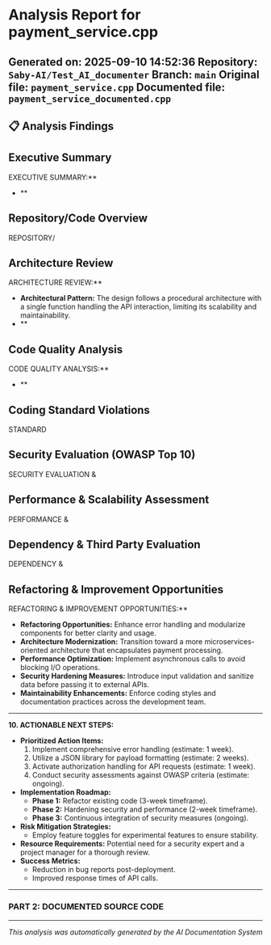 # Analysis Report for payment_service.cpp
**Generated on:** 2025-09-10 14:52:36
**Repository:** `Saby-AI/Test_AI_documenter`
**Branch:** `main`
**Original file:** `payment_service.cpp`
**Documented file:** `payment_service_documented.cpp`
---
## 📋 Analysis Findings
## Executive Summary
EXECUTIVE SUMMARY:**
- **
## Repository/Code Overview
REPOSITORY/
## Architecture Review
ARCHITECTURE REVIEW:**
- **Architectural Pattern:** The design follows a procedural architecture with a single function handling the API interaction, limiting its scalability and maintainability.
- **
## Code Quality Analysis
CODE QUALITY ANALYSIS:**
- **
## Coding Standard Violations
STANDARD
## Security Evaluation (OWASP Top 10)
SECURITY EVALUATION &
## Performance & Scalability Assessment
PERFORMANCE &
## Dependency & Third Party Evaluation
DEPENDENCY &
## Refactoring & Improvement Opportunities
REFACTORING & IMPROVEMENT OPPORTUNITIES:**
- **Refactoring Opportunities:** Enhance error handling and modularize components for better clarity and usage.
- **Architecture Modernization:** Transition toward a more microservices-oriented architecture that encapsulates payment processing.
- **Performance Optimization:** Implement asynchronous calls to avoid blocking I/O operations.
- **Security Hardening Measures:** Introduce input validation and sanitize data before passing it to external APIs.
- **Maintainability Enhancements:** Enforce coding styles and documentation practices across the development team.
---
**10. ACTIONABLE NEXT STEPS:**
- **Prioritized Action Items:**
  1. Implement comprehensive error handling (estimate: 1 week).
  2. Utilize a JSON library for payload formatting (estimate: 2 weeks).
  3. Activate authorization handling for API requests (estimate: 1 week).
  4. Conduct security assessments against OWASP criteria (estimate: ongoing).
- **Implementation Roadmap:**
  - **Phase 1:** Refactor existing code (3-week timeframe).
  - **Phase 2:** Hardening security and performance (2-week timeframe).
  - **Phase 3:** Continuous integration of security measures (ongoing).
- **Risk Mitigation Strategies:**
  - Employ feature toggles for experimental features to ensure stability.
- **Resource Requirements:** Potential need for a security expert and a project manager for a thorough review.
- **Success Metrics:**
  - Reduction in bug reports post-deployment.
  - Improved response times of API calls.
---
### PART 2: DOCUMENTED SOURCE CODE
---
*This analysis was automatically generated by the AI Documentation System*